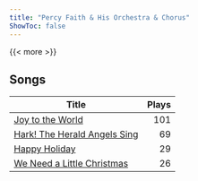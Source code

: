 ```yaml
---
title: "Percy Faith & His Orchestra & Chorus"
ShowToc: false
---
```


{{< more >}}

## Songs
Title | Plays 
----- | -----: 
[Joy to the World](/songs/joy-to-the-world) | 101
[Hark! The Herald Angels Sing](/songs/hark-the-herald-angels-sing) | 69
[Happy Holiday](/songs/happy-holiday) | 29
[We Need a Little Christmas](/songs/we-need-a-little-christmas) | 26

